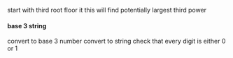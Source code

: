 start with third root 
floor it
this will find potentially largest third power

#### base 3 string
convert to base 3 number
convert to string
check that every digit is either 0 or 1
